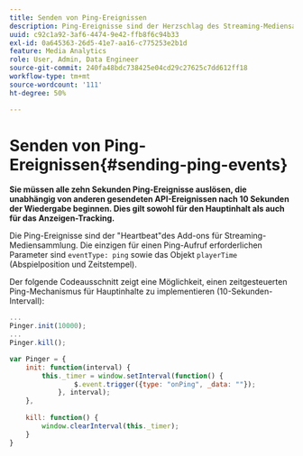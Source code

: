 ```yaml
---
title: Senden von Ping-Ereignissen
description: Ping-Ereignisse sind der Herzschlag des Streaming-Mediensammlungs-Add-ons. Erfahren Sie, wie Sie einen zeitgesteuerten Ping für Haupt- oder Anzeigen-Tracking senden.
uuid: c92c1a92-3af6-4474-9e42-ffb8f6c94b33
exl-id: 0a645363-26d5-41e7-aa16-c775253e2b1d
feature: Media Analytics
role: User, Admin, Data Engineer
source-git-commit: 240fa48bdc738425e04cd29c27625c7dd612ff18
workflow-type: tm+mt
source-wordcount: '111'
ht-degree: 50%

---
```


# Senden von Ping-Ereignissen{#sending-ping-events}

**Sie müssen alle zehn Sekunden Ping-Ereignisse auslösen, die unabhängig von anderen gesendeten API-Ereignissen nach 10 Sekunden der Wiedergabe beginnen. Dies gilt sowohl für den Hauptinhalt als auch für das Anzeigen-Tracking.**

Die Ping-Ereignisse sind der &quot;Heartbeat&quot;des Add-ons für Streaming-Mediensammlung. Die einzigen für einen Ping-Aufruf erforderlichen Parameter sind `eventType: ping` sowie das Objekt `playerTime` (Abspielposition und Zeitstempel).

Der folgende Codeausschnitt zeigt eine Möglichkeit, einen zeitgesteuerten Ping-Mechanismus für Hauptinhalte zu implementieren (10-Sekunden-Intervall):

```js
... 
Pinger.init(10000); 
... 
Pinger.kill();

var Pinger = { 
    init: function(interval) { 
        this._timer = window.setInterval(function() { 
                $.event.trigger({type: "onPing", _data: ""}); 
            }, interval); 
    }, 
     
    kill: function() { 
        window.clearInterval(this._timer); 
    } 
}
```

